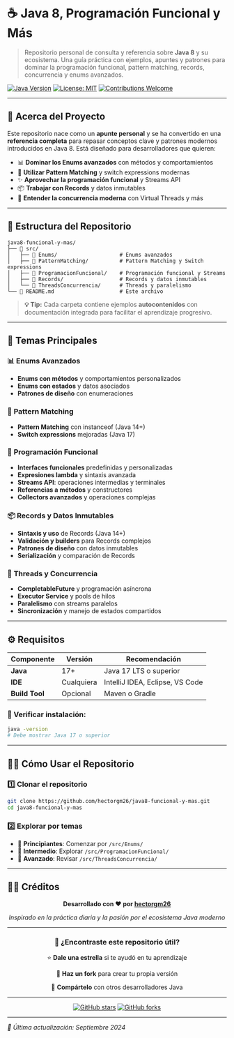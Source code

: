 # ☕ Java 8, Programación Funcional y Más

> Repositorio personal de consulta y referencia sobre **Java 8** y su ecosistema. Una guía práctica con ejemplos, apuntes y patrones para dominar la programación funcional, pattern matching, records, concurrencia y enums avanzados.

[![Java Version](https://img.shields.io/badge/Java-8-orange.svg)](https://www.oracle.com/java/)
[![License: MIT](https://img.shields.io/badge/License-MIT-blue.svg)](https://opensource.org/licenses/MIT)
[![Contributions Welcome](https://img.shields.io/badge/contributions-welcome-brightgreen.svg)](CONTRIBUTING.md)

---

## 🎯 Acerca del Proyecto

Este repositorio nace como un **apunte personal** y se ha convertido en una **referencia completa** para repasar conceptos clave y patrones modernos introducidos en Java 8. Está diseñado para desarrolladores que quieren:

- 📊 **Dominar los Enums avanzados** con métodos y comportamientos
- 🎯 **Utilizar Pattern Matching** y switch expressions modernas
- ✨ **Aprovechar la programación funcional** y Streams API
- 📦 **Trabajar con Records** y datos inmutables
- 🧵 **Entender la concurrencia moderna** con Virtual Threads y más

---

## 📁 Estructura del Repositorio

```
java8-funcional-y-mas/
├── 📂 src/
│   ├── 📂 Enums/                    # Enums avanzados
│   ├── 📂 PatternMatching/          # Pattern Matching y Switch expressions
│   ├── 📂 ProgramacionFuncional/    # Programación funcional y Streams
│   ├── 📂 Records/                  # Records y datos inmutables
│   └── 📂 ThreadsConcurrencia/      # Threads y paralelismo
└── 📄 README.md                     # Este archivo
```

> **💡 Tip:** Cada carpeta contiene ejemplos **autocontenidos** con documentación integrada para facilitar el aprendizaje progresivo.

---

## 🚀 Temas Principales

### 📊 **Enums Avanzados**
- **Enums con métodos** y comportamientos personalizados
- **Enums con estados** y datos asociados
- **Patrones de diseño** con enumeraciones

### 🎯 **Pattern Matching**
- **Pattern Matching** con instanceof (Java 14+)
- **Switch expressions** mejoradas (Java 17)

### 🔧 **Programación Funcional**
- **Interfaces funcionales** predefinidas y personalizadas
- **Expresiones lambda** y sintaxis avanzada
- **Streams API**: operaciones intermedias y terminales
- **Referencias a métodos** y constructores
- **Collectors avanzados** y operaciones complejas

### 📦 **Records y Datos Inmutables**
- **Sintaxis y uso** de Records (Java 14+)
- **Validación y builders** para Records complejos
- **Patrones de diseño** con datos inmutables
- **Serialización** y comparación de Records

### 🧵 **Threads y Concurrencia**
- **CompletableFuture** y programación asíncrona
- **Executor Service** y pools de hilos
- **Paralelismo** con streams paralelos
- **Sincronización** y manejo de estados compartidos

---

## ⚙️ Requisitos

| Componente | Versión | Recomendación |
|------------|---------|---------------|
| **Java** | 17+ | Java 17 LTS o superior |
| **IDE** | Cualquiera | IntelliJ IDEA, Eclipse, VS Code |
| **Build Tool** | Opcional | Maven o Gradle |

### 🔧 Verificar instalación:

```bash
java -version
# Debe mostrar Java 17 o superior
```

---

## 🏃‍♂️ Cómo Usar el Repositorio

### 1️⃣ **Clonar el repositorio**
```bash
git clone https://github.com/hectorgm26/java8-funcional-y-mas.git
cd java8-funcional-y-mas
```

### 2️⃣ **Explorar por temas**
- 🎯 **Principiantes**: Comenzar por `/src/Enums/`
- 🌊 **Intermedio**: Explorar `/src/ProgramacionFuncional/`
- 🚀 **Avanzado**: Revisar `/src/ThreadsConcurrencia/`

---

## 👨‍💻 Créditos

<div align="center">

**Desarrollado con ❤️ por [hectorgm26](https://github.com/hectorgm26)**

*Inspirado en la práctica diaria y la pasión por el ecosistema Java moderno*

---

### 🤝 ¿Encontraste este repositorio útil?

⭐ **Dale una estrella** si te ayudó en tu aprendizaje

🍴 **Haz un fork** para crear tu propia versión

📢 **Compártelo** con otros desarrolladores Java

---

[![GitHub stars](https://img.shields.io/github/stars/hectorgm26/java8-funcional-y-mas.svg?style=social&label=Star)](https://github.com/hectorgm26/java8-funcional-y-mas)
[![GitHub forks](https://img.shields.io/github/forks/hectorgm26/java8-funcional-y-mas.svg?style=social&label=Fork)](https://github.com/hectorgm26/java8-funcional-y-mas/fork)

</div>

---

*📝 Última actualización: Septiembre 2024*
